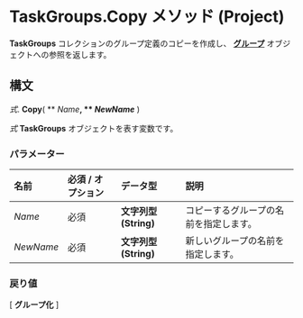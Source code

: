 
# TaskGroups.Copy メソッド (Project)

 **TaskGroups** コレクションのグループ定義のコピーを作成し、 **[グループ](e3756818-f051-1ae4-5402-0398e568ebfc.md)** オブジェクトへの参照を返します。


## 構文

 _式_. **Copy**( ** _Name_**, ** _NewName_** )

 _式_ **TaskGroups** オブジェクトを表す変数です。


### パラメーター



|**名前**|**必須 / オプション**|**データ型**|**説明**|
|:-----|:-----|:-----|:-----|
| _Name_|必須|**文字列型 (String)**|コピーするグループの名前を指定します。|
| _NewName_|必須|**文字列型 (String)**|新しいグループの名前を指定します。|

### 戻り値

[ **グループ化** ]

